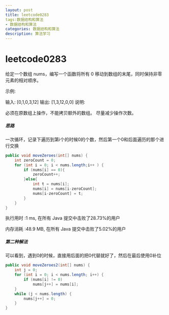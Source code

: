 ```yaml
---
layout: post
title: leetcode0283
tags:数据结构和算法
- 数据结构和算法
categories: 数据结构和算法
description: 算法学习
---
```

# leetcode0283

给定一个数组 nums，编写一个函数将所有 0 移动到数组的末尾，同时保持非零元素的相对顺序。

示例:

输入: [0,1,0,3,12]
输出: [1,3,12,0,0]
说明:

必须在原数组上操作，不能拷贝额外的数组。
尽量减少操作次数。

##### 思路

一次循环，记录下遍历到第i个的时候0的个数，然后第一个0和后面遍历的那个进行交换

```java
public void moveZeroes(int[] nums) {
    int zeroCount = 0;
    for (int i = 0; i < nums.length;i++ ) {
        if (nums[i] == 0){
            zeroCount++;
        }else{
            int t = nums[i];
            nums[i] = nums[i-zeroCount];
            nums[i-zeroCount] = t;
        }
    }
}
```

执行用时 :1 ms, 在所有 Java 提交中击败了28.73%的用户

内存消耗 :48.9 MB, 在所有 Java 提交中击败了5.02%的用户



##### 第二种解法

可以看到，遇到0的时候，直接用后面的把0代替就好了，然后在最后使用0补位



```java
public void moveZeroes2(int[] nums) {
    int j = 0;
    for (int i = 0; i < nums.length; i++) {
        if (nums[i] != 0)
            nums[j++] = nums[i];
    }
    while (j < nums.length) {
        nums[j++] = 0;
    }
}
```

